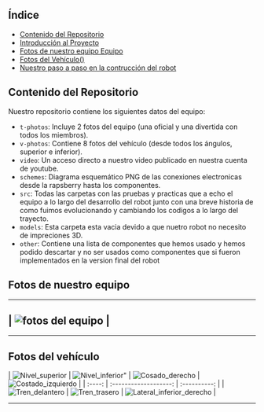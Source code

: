 ##  Índice

* [Contenido del Repositorio](#contenido-del-repositorio)
* [Introducción al Proyecto](#introducción-al-proyecto)
* [Fotos de nuestro equipo Equipo](#fotos-de-equipo)
* [Fotos del Vehículo()](#fotos-del-vehiculo)
* [Nuestro paso a paso en la contrucción del robot](#diseño-de-hardware)

##  Contenido del Repositorio

Nuestro repositorio contiene los siguientes datos del equipo:

* `t-photos`: Incluye 2 fotos del equipo (una oficial y una divertida con todos los miembros).
* `v-photos`: Contiene 8 fotos del vehículo (desde todos los ángulos, superior e inferior).
* `video`: Un acceso directo a nuestro video publicado en nuestra cuenta de youtube.
* `schemes`: Diagrama esquemático PNG de las conexiones electronicas desde la rapsberry hasta los componentes.
* `src`: Todas las carpetas con las pruebas y practicas que a echo el equipo a lo largo del desarrollo del robot junto con una breve historia de como fuimos evolucionando y cambiando los codigos a lo largo del trayecto.
* `models`: Esta carpeta esta vacia devido a que nuetro robot no necesito de impreciones 3D.
* `other`: Contiene una lista de componentes que hemos usado y hemos podido descartar y no ser usados como componentes que si fueron implementados en la version final del robot

## Fotos de nuestro equipo
---
| ![fotos del equipo](https://github.com/nestoxuy/OSCORP/blob/main/t-photos/Equipo_OSCORP.jpg) |
---

---
## Fotos del vehículo 
| ![Nivel_superior](v-photos/Images/Nivel_superior.jpeg )  |  ![Nivel_inferior"](v-photos/Images/Nivel_inferior.jpeg )  |  ![Cosado_derecho](v-photos/Images/Costado_derecho.jpeg )  |  ![Costado_izquierdo](v-photos/Images/Costado_izquierdo.jpeg )  |
| :----: | :-------------------: | :----------: |
| ![Tren_delantero](v-photos/Images/Tren_delantero.jpeg ) | ![Tren_trasero](v-photos/Images/Tren_trasero.jpeg ) | ![Lateral_inferior_derecho](v-photos/Images/Lateral_inferior_derecho.jpeg) |

---

